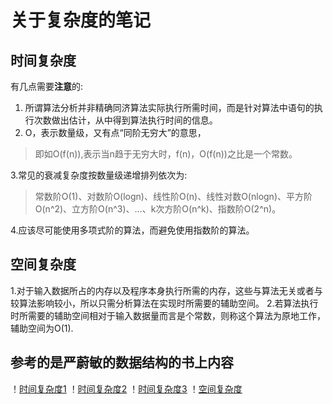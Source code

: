 # 关于复杂度的笔记

## 时间复杂度
有几点需要**注意**的:

1. 所谓算法分析并非精确同济算法实际执行所需时间，而是针对算法中语句的执行次数做出估计，从中得到算法执行时间的信息。
2. O，表示数量级，又有点“同阶无穷大”的意思，

>即如O(f(n)),表示当n趋于无穷大时，f(n)，O(f(n))之比是一个常数。

3.常见的衰减复杂度按数量级递增排列依次为:

>常数阶O(1)、对数阶O(logn)、线性阶O(n)、线性对数O(nlogn)、平方阶O(n^2)、立方阶O(n^3)、...、k次方阶O(n^k)、指数阶O(2^n)。

4.应该尽可能使用多项式阶的算法，而避免使用指数阶的算法。


## 空间复杂度

1.对于输入数据所占的内存以及程序本身执行所需的内存，这些与算法无关或者与较算法影响较小，所以只需分析算法在实现时所需要的辅助空间。
2.若算法执行时所需要的辅助空间相对于输入数据量而言是个常数，则称这个算法为原地工作，辅助空间为O(1).



## 参考的是严蔚敏的数据结构的书上内容

！[时间复杂度1](time1.jpg)
！[时间复杂度2](time1.jpg)
！[时间复杂度3](time1.jpg)
！[空间复杂度](space.jpg)